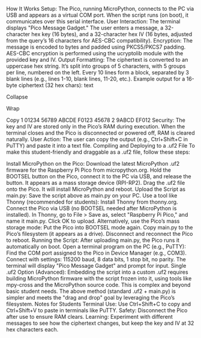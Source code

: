 How It Works
Setup:
The Pico, running MicroPython, connects to the PC via USB and appears as a virtual COM port.
When the script runs (on boot), it communicates over this serial interface.
User Interaction:
The terminal displays "Pico Message Gadget."
The user enters a message, a 32-character hex key (16 bytes), and a 32-character hex IV (16 bytes, adjusted from the query’s 16 characters for AES-CBC compatibility).
Encryption:
The message is encoded to bytes and padded using PKCS5/PKCS7 padding.
AES-CBC encryption is performed using the ucryptolib module with the provided key and IV.
Output Formatting:
The ciphertext is converted to an uppercase hex string.
It’s split into groups of 5 characters, with 5 groups per line, numbered on the left.
Every 10 lines form a block, separated by 3 blank lines (e.g., lines 1-10, blank lines, 11-20, etc.).
Example output for a 16-byte ciphertext (32 hex chars):
text

Collapse

Wrap

Copy
1 01234 56789 ABCDE F0123 45678
2 9ABCD EF012
Security:
The key and IV are stored only in the Pico’s RAM during execution.
When the terminal closes and the Pico is disconnected or powered off, RAM is cleared naturally.
User Action:
The user can copy the output (e.g., Ctrl+Shift+C in PuTTY) and paste it into a text file.
Compiling and Deploying to a .uf2 File
To make this student-friendly and draggable as a .uf2 file, follow these steps:

Install MicroPython on the Pico:
Download the latest MicroPython .uf2 firmware for the Raspberry Pi Pico from micropython.org.
Hold the BOOTSEL button on the Pico, connect it to the PC via USB, and release the button. It appears as a mass storage device (RPI-RP2).
Drag the .uf2 file onto the Pico. It will install MicroPython and reboot.
Upload the Script as main.py:
Save the script above as main.py on your PC.
Use a tool like Thonny (recommended for students):
Install Thonny from thonny.org.
Connect the Pico via USB (no BOOTSEL needed after MicroPython is installed).
In Thonny, go to File > Save as, select "Raspberry Pi Pico," and name it main.py.
Click OK to upload.
Alternatively, use the Pico’s mass storage mode:
Put the Pico into BOOTSEL mode again.
Copy main.py to the Pico’s filesystem (it appears as a drive).
Disconnect and reconnect the Pico to reboot.
Running the Script:
After uploading main.py, the Pico runs it automatically on boot.
Open a terminal program on the PC (e.g., PuTTY):
Find the COM port assigned to the Pico in Device Manager (e.g., COM3).
Connect with settings: 115200 baud, 8 data bits, 1 stop bit, no parity.
The terminal will display "Pico Message Gadget" and prompt for input.
Single .uf2 Option (Advanced):
Embedding the script into a custom .uf2 requires building MicroPython firmware with the script frozen into it, using tools like mpy-cross and the MicroPython source code. This is complex and beyond basic student needs. The above method (standard .uf2 + main.py) is simpler and meets the "drag and drop" goal by leveraging the Pico’s filesystem.
Notes for Students
Terminal Use: Use Ctrl+Shift+C to copy and Ctrl+Shift+V to paste in terminals like PuTTY.
Safety: Disconnect the Pico after use to ensure RAM clears.
Learning: Experiment with different messages to see how the ciphertext changes, but keep the key and IV at 32 hex characters each.
